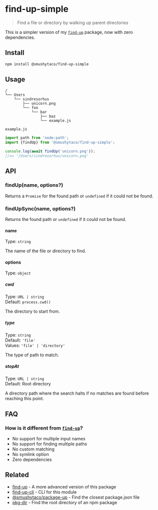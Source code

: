 # find-up-simple

> Find a file or directory by walking up parent directories

This is a simpler version of my [`find-up`](https://github.com/sindresorhus/find-up) package, now with zero dependencies.

## Install

```sh
npm install @smushytaco/find-up-simple
```

## Usage

```
/
└── Users
    └── sindresorhus
        ├── unicorn.png
        └── foo
            └── bar
                ├── baz
                └── example.js
```

`example.js`

```js
import path from 'node:path';
import {findUp} from '@smushytaco/find-up-simple';

console.log(await findUp('unicorn.png'));
//=> '/Users/sindresorhus/unicorn.png'
```

## API

### findUp(name, options?)

Returns a `Promise` for the found path or `undefined` if it could not be found.

### findUpSync(name, options?)

Returns the found path or `undefined` if it could not be found.

#### name

Type: `string`

The name of the file or directory to find.

#### options

Type: `object`

##### cwd

Type: `URL | string`\
Default: `process.cwd()`

The directory to start from.

##### type

Type: `string`\
Default: `'file'`\
Values: `'file' | 'directory'`

The type of path to match.

##### stopAt

Type: `URL | string`\
Default: Root directory

A directory path where the search halts if no matches are found before reaching this point.

## FAQ

### How is it different from [`find-up`](https://github.com/sindresorhus/find-up)?

- No support for multiple input names
- No support for finding multiple paths
- No custom matching
- No symlink option
- Zero dependencies

## Related

- [find-up](https://github.com/sindresorhus/find-up) - A more advanced version of this package
- [find-up-cli](https://github.com/sindresorhus/find-up-cli) - CLI for this module
- [@smushytaco/package-up](https://github.com/SmushyTaco/package-up) - Find the closest package.json file
- [pkg-dir](https://github.com/sindresorhus/pkg-dir) - Find the root directory of an npm package

